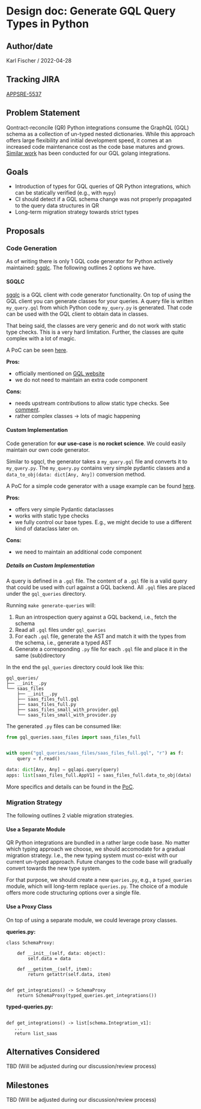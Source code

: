 # Design doc: Generate GQL Query Types in Python

## Author/date

Karl Fischer / 2022-04-28

## Tracking JIRA

[APPSRE-5537](https://issues.redhat.com/browse/APPSRE-5537)

## Problem Statement

Qontract-reconcile (QR) Python integrations consume the GraphQL (GQL) schema as a collection of un-typed nested dictionaries.
While this approach offers large flexibility and initial development speed, it comes at an increased code maintenance cost as the code base matures and grows.
[Similar work](gql-client-for-go-integrations.md) has been conducted for our GQL golang integrations.

## Goals

- Introduction of types for GQL queries of QR Python integrations, which can be statically verified (e.g., with `mypy`)
- CI should detect if a GQL schema change was not properly propagated to the query data structures in QR
- Long-term migration strategy towards strict types

## Proposals

### Code Generation

As of writing there is only 1 GQL code generator for Python actively maintained: [sgqlc](https://github.com/profusion/sgqlc).
The following outlines 2 options we have.

#### SGQLC

[sgqlc](https://github.com/profusion/sgqlc) is a GQL client with code generator functionality.
On top of using the GQL client you can generate classes for your queries.
A query file is written `my_query.gql` from which Python code `my_query.py` is generated.
That code can be used with the GQL client to obtain data in classes.

That being said, the classes are very generic and do not work with static type checks. This is a very hard limitation.
Further, the classes are quite complex with a lot of magic.

A PoC can be seen [here](https://github.com/app-sre/qontract-reconcile/pull/2367).

**Pros:**

- officially mentioned on [GQL website](https://graphql.org/code/#python)
- we do not need to maintain an extra code component

**Cons:**

- needs upstream contributions to allow static type checks. See [comment](https://github.com/profusion/sgqlc/issues/129#issuecomment-885820088).
- rather complex classes -> lots of magic happening

#### Custom Implementation

Code generation for **our use-case** is **no rocket science**. We could easily maintain our own code generator.

Similar to sgqcl, the generator takes a `my_query.gql` file and converts it to `my_query.py`.
The `my_query.py` contains very simple pydantic classes and a `data_to_obj(data: dict[Any, Any])` conversion method.

A PoC for a simple code generator with a usage example can be found [here](https://github.com/app-sre/qontract-reconcile/pull/2389).

**Pros:**

- offers very simple Pydantic dataclasses
- works with static type checks
- we fully control our base types. E.g., we might decide to use a different kind of dataclass later on.

**Cons:**

- we need to maintain an additional code component

##### Details on Custom Implementation

A query is defined in a `.gql` file. The content of a `.gql` file is a valid query that could be used with curl against a GQL backend.
All `.gql` files are placed under the `gql_queries` directory.

Running `make generate-queries` will:

1. Run an introspection query against a GQL backend, i.e., fetch the schema
1. Read all `.gql` files under `gql_queries`
1. For each `.gql` file, generate the AST and match it with the types from the schema, i.e., generate a typed AST
1. Generate a corresponding `.py` file for each `.gql` file and place it in the same (sub)directory

In the end the `gql_queries` directory could look like this:

```
gql_queries/
├── __init__.py
└── saas_files
    ├── __init__.py
    ├── saas_files_full.gql
    ├── saas_files_full.py
    ├── saas_files_small_with_provider.gql
    └── saas_files_small_with_provider.py
```

The generated `.py` files can be consumed like:

```python
from gql_queries.saas_files import saas_files_full


with open("gql_queries/saas_files/saas_files_full.gql", "r") as f:
    query = f.read()

data: dict[Any, Any] = gqlapi.query(query)
apps: list[saas_files_full.AppV1] = saas_files_full.data_to_obj(data)
```

More specifics and details can be found in the [PoC](https://github.com/app-sre/qontract-reconcile/pull/2389).

### Migration Strategy

The following outlines 2 viable migration strategies.

#### Use a Separate Module

QR Python integrations are bundled in a rather large code base.
No matter which typing approach we choose, we should accomodate for a gradual migration strategy.
I.e., the new typing system must co-exist with our current un-typed approach.
Future changes to the code base will gradually convert towards the new type system.

For that purpose, we should create a new `queries.py`, e.g., a `typed_queries` module, which will
long-term replace `queries.py`. The choice of a module offers more code structuring options over a single file.

#### Use a Proxy Class

On top of using a separate module, we could leverage proxy classes.

**queries.py:**

```
class SchemaProxy:

    def __init__(self, data: object):
        self.data = data

    def __getitem__(self, item):
        return getattr(self.data, item)


def get_integrations() -> SchemaProxy
    return SchemaProxy(typed_queries.get_integrations())
```

**typed-queries.py:**

```

def get_integrations() -> list[schema.Integration_v1]:
   ...
   return list_saas
```

## Alternatives Considered

TBD (Will be adjusted during our discussion/review process)

## Milestones

TBD (Will be adjusted during our discussion/review process)
